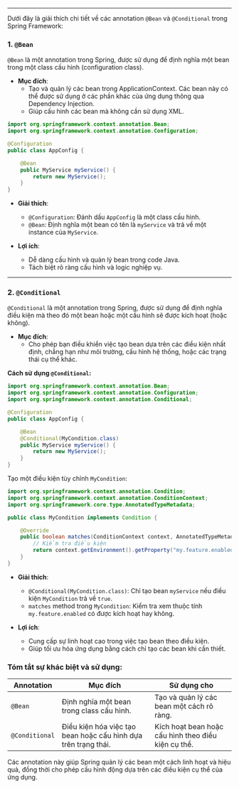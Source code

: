 
---
Dưới đây là giải thích chi tiết về các annotation `@Bean` và `@Conditional` trong Spring Framework:
### 1. **`@Bean`**

`@Bean` là một annotation trong Spring, được sử dụng để định nghĩa một bean trong một class cấu hình (configuration class).

- **Mục đích**:
    - Tạo và quản lý các bean trong ApplicationContext. Các bean này có thể được sử dụng ở các phần khác của ứng dụng thông qua Dependency Injection.
    - Giúp cấu hình các bean mà không cần sử dụng XML.
```java
import org.springframework.context.annotation.Bean;
import org.springframework.context.annotation.Configuration;

@Configuration
public class AppConfig {

    @Bean
    public MyService myService() {
        return new MyService();
    }
}
```

- **Giải thích**:
    
    - `@Configuration`: Đánh dấu `AppConfig` là một class cấu hình.
    - `@Bean`: Định nghĩa một bean có tên là `myService` và trả về một instance của `MyService`.
- **Lợi ích**:
    
    - Dễ dàng cấu hình và quản lý bean trong code Java.
    - Tách biệt rõ ràng cấu hình và logic nghiệp vụ.

---
### 2. **`@Conditional`**

`@Conditional` là một annotation trong Spring, được sử dụng để định nghĩa điều kiện mà theo đó một bean hoặc một cấu hình sẽ được kích hoạt (hoặc không).

- **Mục đích**:
    - Cho phép bạn điều khiển việc tạo bean dựa trên các điều kiện nhất định, chẳng hạn như môi trường, cấu hình hệ thống, hoặc các trạng thái cụ thể khác.

**Cách sử dụng `@Conditional`:**
```java
import org.springframework.context.annotation.Bean;
import org.springframework.context.annotation.Configuration;
import org.springframework.context.annotation.Conditional;

@Configuration
public class AppConfig {

    @Bean
    @Conditional(MyCondition.class)
    public MyService myService() {
        return new MyService();
    }
}
```
Tạo một điều kiện tùy chỉnh `MyCondition`:
```java
import org.springframework.context.annotation.Condition;
import org.springframework.context.annotation.ConditionContext;
import org.springframework.core.type.AnnotatedTypeMetadata;

public class MyCondition implements Condition {

    @Override
    public boolean matches(ConditionContext context, AnnotatedTypeMetadata metadata) {
        // Kiểm tra điều kiện
        return context.getEnvironment().getProperty("my.feature.enabled", Boolean.class, false);
    }
}
```
- **Giải thích**:
    
    - `@Conditional(MyCondition.class)`: Chỉ tạo bean `myService` nếu điều kiện `MyCondition` trả về `true`.
    - `matches` method trong `MyCondition`: Kiểm tra xem thuộc tính `my.feature.enabled` có được kích hoạt hay không.
- **Lợi ích**:
    
    - Cung cấp sự linh hoạt cao trong việc tạo bean theo điều kiện.
    - Giúp tối ưu hóa ứng dụng bằng cách chỉ tạo các bean khi cần thiết.
### **Tóm tắt sự khác biệt và sử dụng:**

|Annotation|Mục đích|Sử dụng cho|
|---|---|---|
|`@Bean`|Định nghĩa một bean trong class cấu hình.|Tạo và quản lý các bean một cách rõ ràng.|
|`@Conditional`|Điều kiện hóa việc tạo bean hoặc cấu hình dựa trên trạng thái.|Kích hoạt bean hoặc cấu hình theo điều kiện cụ thể.|

Các annotation này giúp Spring quản lý các bean một cách linh hoạt và hiệu quả, đồng thời cho phép cấu hình động dựa trên các điều kiện cụ thể của ứng dụng.